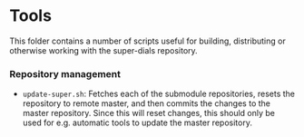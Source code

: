 # Tools

This folder contains a number of scripts useful for building, distributing
or otherwise working with the super-dials repository.

### Repository management

- `update-super.sh`: Fetches each of the submodule repositories, resets
  the repository to remote master, and then commits the changes to the
  master repository. Since this will reset changes, this should only be
  used for e.g. automatic tools to update the master repository.
